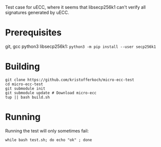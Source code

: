 Test case for uECC, where it seems that libsecp256k1 can't verify all
signatures generated by uECC.

Prerequisites
=============

git, gcc
python3 libsecp256k1: `python3 -m pip install --user secp256k1`

Building
========

```
git clone https://github.com/kristofferkoch/micro-ecc-test
cd micro-ecc-test
git submodule init
git submodule update # Download micro-ecc
tup || bash build.sh
```

Running
=======

Running the test will only sometimes fail:

```
while bash test.sh; do echo "ok" ; done
```

